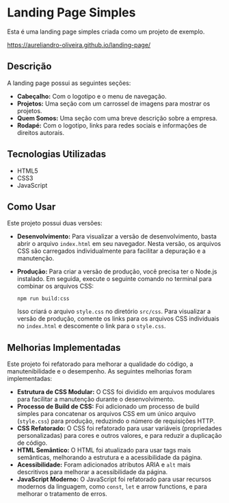 # Landing Page Simples

Esta é uma landing page simples criada como um projeto de exemplo.

https://aureliandro-oliveira.github.io/landing-page/

## Descrição

A landing page possui as seguintes seções:

*   **Cabeçalho:** Com o logotipo e o menu de navegação.
*   **Projetos:** Uma seção com um carrossel de imagens para mostrar os projetos.
*   **Quem Somos:** Uma seção com uma breve descrição sobre a empresa.
*   **Rodapé:** Com o logotipo, links para redes sociais e informações de direitos autorais.

## Tecnologias Utilizadas

*   HTML5
*   CSS3
*   JavaScript

## Como Usar

Este projeto possui duas versões:

*   **Desenvolvimento:** Para visualizar a versão de desenvolvimento, basta abrir o arquivo `index.html` em seu navegador. Nesta versão, os arquivos CSS são carregados individualmente para facilitar a depuração e a manutenção.
*   **Produção:** Para criar a versão de produção, você precisa ter o Node.js instalado. Em seguida, execute o seguinte comando no terminal para combinar os arquivos CSS:

    ```
    npm run build:css
    ```

    Isso criará o arquivo `style.css` no diretório `src/css`. Para visualizar a versão de produção, comente os links para os arquivos CSS individuais no `index.html` e descomente o link para o `style.css`.

## Melhorias Implementadas

Este projeto foi refatorado para melhorar a qualidade do código, a manutenibilidade e o desempenho. As seguintes melhorias foram implementadas:

*   **Estrutura de CSS Modular:** O CSS foi dividido em arquivos modulares para facilitar a manutenção durante o desenvolvimento.
*   **Processo de Build de CSS:** Foi adicionado um processo de build simples para concatenar os arquivos CSS em um único arquivo (`style.css`) para produção, reduzindo o número de requisições HTTP.
*   **CSS Refatorado:** O CSS foi refatorado para usar variáveis (propriedades personalizadas) para cores e outros valores, e para reduzir a duplicação de código.
*   **HTML Semântico:** O HTML foi atualizado para usar tags mais semânticas, melhorando a estrutura e a acessibilidade da página.
*   **Acessibilidade:** Foram adicionados atributos ARIA e `alt` mais descritivos para melhorar a acessibilidade da página.
*   **JavaScript Moderno:** O JavaScript foi refatorado para usar recursos modernos da linguagem, como `const`, `let` e arrow functions, e para melhorar o tratamento de erros.
